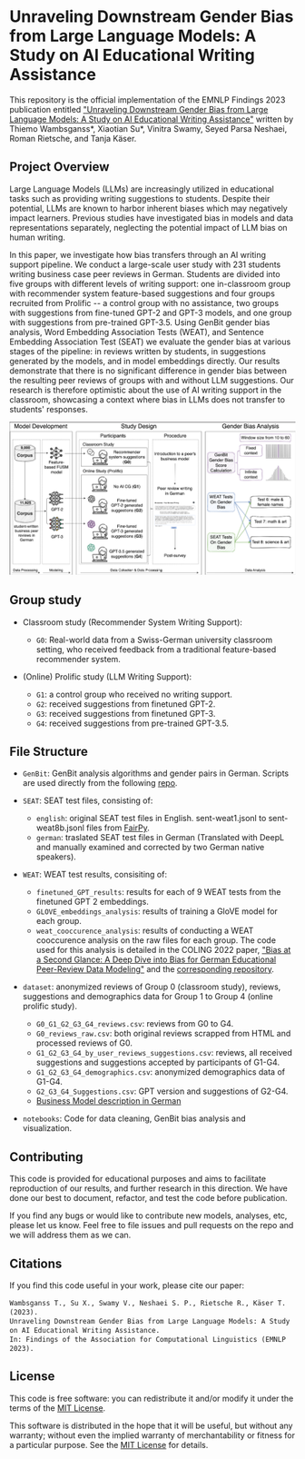 # Unraveling Downstream Gender Bias from Large Language Models: A Study on AI Educational Writing Assistance
This repository is the official implementation of the EMNLP Findings 2023 publication entitled ["Unraveling Downstream Gender Bias from Large Language Models: A Study on AI Educational Writing Assistance"](https://arxiv.org/abs/2311.03311) written by Thiemo Wambsganss*, Xiaotian Su*, Vinitra Swamy, Seyed Parsa Neshaei, Roman Rietsche, and Tanja Käser.

## Project Overview

Large Language Models (LLMs) are increasingly utilized in educational tasks such as providing writing suggestions to students. Despite their potential, LLMs are known to harbor inherent biases which may negatively impact learners. Previous studies have investigated bias in models and data representations separately, neglecting the potential impact of LLM bias on human writing.

In this paper, we investigate how bias transfers through an AI writing support pipeline. We conduct a large-scale user study with 231 students writing business case peer reviews in German. Students are divided into five groups with different levels of writing support: one in-classroom group with recommender system feature-based suggestions and four groups recruited from Prolific -- a control group with no assistance, two groups with suggestions from fine-tuned GPT-2 and GPT-3 models, and one group with suggestions from pre-trained GPT-3.5. Using GenBit gender bias analysis,  Word Embedding Association Tests (WEAT), and Sentence Embedding Association Test (SEAT) we evaluate the gender bias at various stages of the pipeline: in reviews written by students, in suggestions generated by the models, and in model embeddings directly. Our results demonstrate that there is no significant difference in gender bias between the resulting peer reviews of groups with and without LLM suggestions. Our research is therefore optimistic about the use of AI writing support in the classroom, showcasing a context where bias in LLMs does not transfer to students' responses.

![Pipeline](pipeline.png)

## Group study

- Classroom study (Recommender System Writing Support):
  - `G0`: Real-world data from a Swiss-German university classroom setting, who received feedback from a traditional feature-based recommender system.
  
- (Online) Prolific study (LLM Writing Support):
  - `G1`: a control group who received no writing support.
  - `G2`: received suggestions from finetuned GPT-2.
  - `G3`: received suggestions from finetuned GPT-3.
  - `G4`: received suggestions from pre-trained GPT-3.5.

## File Structure

- `GenBit`: GenBit analysis algorithms and gender pairs in German. Scripts are used directly from the following [repo](https://github.com/BordiaS/language-model-bias).

- `SEAT`: SEAT test files, consisting of:
  - `english`: original SEAT test files in English.
  sent-weat1.jsonl to sent-weat8b.jsonl files from [FairPy](https://github.com/HrishikeshVish/Fairpy/tree/main/BiasDetection/data/weatStereotypes/gender). 
  - `german`: traslated SEAT test files in German (Translated with DeepL and manually examined and corrected by two German native speakers).

- `WEAT`: WEAT test results, consisiting of:
  - `finetuned_GPT_results`: results for each of 9 WEAT tests from the finetuned GPT 2 embeddings.
  - `GLOVE_embeddings_analysis`: results of training a GloVE model for each group.
  - `weat_cooccurence_analysis`: results of conducting a WEAT cooccurence analysis on the raw files for each group.
  The code used for this analysis is detailed in the COLING 2022 paper, ["Bias at a Second Glance: A Deep Dive into Bias for German Educational Peer-Review Data Modeling"](https://arxiv.org/pdf/2209.10335.pdf) and the [corresponding repository](https://github.com/epfl-ml4ed/bias-at-a-second-glance). 


- `dataset`: anonymized reviews of Group 0 (classroom study), reviews, suggestions and demographics data for Group 1 to Group 4 (online prolific study).

  - `G0_G1_G2_G3_G4_reviews.csv`: reviews from G0 to G4.
  - `G0_reviews_raw.csv`: both original reviews scrapped from HTML and processed reviews of G0.
  - `G1_G2_G3_G4_by_user_reviews_suggestions.csv`: reviews, all received suggestions and suggestions accepted by participants of G1-G4.
  - `G1_G2_G3_G4_demographics.csv`: anonymized demographics data of G1-G4.
  - `G2_G3_G4_Suggestions.csv`: GPT version and suggestions of G2-G4.
  - [Business Model description in German](https://www.youtube.com/watch?v=S_kLT2sXp_M)
    
- `notebooks`: Code for data cleaning, GenBit bias analysis and visualization.

## Contributing 

This code is provided for educational purposes and aims to facilitate reproduction of our results, and further research 
in this direction. We have done our best to document, refactor, and test the code before publication.

If you find any bugs or would like to contribute new models, analyses, etc, please let us know. Feel free to file issues and pull requests on the repo and we will address them as we can.

## Citations
If you find this code useful in your work, please cite our paper:

```
Wambsganss T., Su X., Swamy V., Neshaei S. P., Rietsche R., Käser T. (2023). 
Unraveling Downstream Gender Bias from Large Language Models: A Study on AI Educational Writing Assistance.
In: Findings of the Association for Computational Linguistics (EMNLP 2023). 
```

## License
This code is free software: you can redistribute it and/or modify it under the terms of the [MIT License](LICENSE).

This software is distributed in the hope that it will be useful, but without any warranty; without even the implied warranty of merchantability or fitness for a particular purpose. See the [MIT License](LICENSE) for details.
